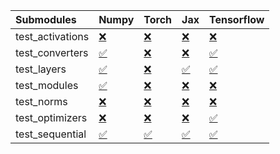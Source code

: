 | Submodules       | Numpy                                                                                                                           | Torch                                                                                                                           | Jax                                                                                                                             | Tensorflow                                                                                                                      |
|:-----------------|:--------------------------------------------------------------------------------------------------------------------------------|:--------------------------------------------------------------------------------------------------------------------------------|:--------------------------------------------------------------------------------------------------------------------------------|:--------------------------------------------------------------------------------------------------------------------------------|
| test_activations | <a href="https://github.com/unifyai/ivy/runs/8007764607?check_suite_focus=true" rel="noopener noreferrer" target="_blank">❌</a> | <a href="https://github.com/unifyai/ivy/runs/8007765077?check_suite_focus=true" rel="noopener noreferrer" target="_blank">❌</a> | <a href="https://github.com/unifyai/ivy/runs/8007765509?check_suite_focus=true" rel="noopener noreferrer" target="_blank">❌</a> | <a href="https://github.com/unifyai/ivy/runs/8007765885?check_suite_focus=true" rel="noopener noreferrer" target="_blank">❌</a> |
| test_converters  | <a href="https://github.com/unifyai/ivy/runs/8007764677?check_suite_focus=true" rel="noopener noreferrer" target="_blank">✅</a> | <a href="https://github.com/unifyai/ivy/runs/8007765134?check_suite_focus=true" rel="noopener noreferrer" target="_blank">❌</a> | <a href="https://github.com/unifyai/ivy/runs/8007765562?check_suite_focus=true" rel="noopener noreferrer" target="_blank">❌</a> | <a href="https://github.com/unifyai/ivy/runs/8007765924?check_suite_focus=true" rel="noopener noreferrer" target="_blank">✅</a> |
| test_layers      | <a href="https://github.com/unifyai/ivy/runs/8007764761?check_suite_focus=true" rel="noopener noreferrer" target="_blank">✅</a> | <a href="https://github.com/unifyai/ivy/runs/8007765224?check_suite_focus=true" rel="noopener noreferrer" target="_blank">❌</a> | <a href="https://github.com/unifyai/ivy/runs/8007765619?check_suite_focus=true" rel="noopener noreferrer" target="_blank">✅</a> | <a href="https://github.com/unifyai/ivy/runs/8007765961?check_suite_focus=true" rel="noopener noreferrer" target="_blank">✅</a> |
| test_modules     | <a href="https://github.com/unifyai/ivy/runs/8007764823?check_suite_focus=true" rel="noopener noreferrer" target="_blank">✅</a> | <a href="https://github.com/unifyai/ivy/runs/8007765288?check_suite_focus=true" rel="noopener noreferrer" target="_blank">❌</a> | <a href="https://github.com/unifyai/ivy/runs/8007765695?check_suite_focus=true" rel="noopener noreferrer" target="_blank">❌</a> | <a href="https://github.com/unifyai/ivy/runs/8007766016?check_suite_focus=true" rel="noopener noreferrer" target="_blank">❌</a> |
| test_norms       | <a href="https://github.com/unifyai/ivy/runs/8007764891?check_suite_focus=true" rel="noopener noreferrer" target="_blank">❌</a> | <a href="https://github.com/unifyai/ivy/runs/8007765345?check_suite_focus=true" rel="noopener noreferrer" target="_blank">❌</a> | <a href="https://github.com/unifyai/ivy/runs/8007765749?check_suite_focus=true" rel="noopener noreferrer" target="_blank">❌</a> | <a href="https://github.com/unifyai/ivy/runs/8007766068?check_suite_focus=true" rel="noopener noreferrer" target="_blank">❌</a> |
| test_optimizers  | <a href="https://github.com/unifyai/ivy/runs/8007764949?check_suite_focus=true" rel="noopener noreferrer" target="_blank">❌</a> | <a href="https://github.com/unifyai/ivy/runs/8007765399?check_suite_focus=true" rel="noopener noreferrer" target="_blank">❌</a> | <a href="https://github.com/unifyai/ivy/runs/8007765787?check_suite_focus=true" rel="noopener noreferrer" target="_blank">❌</a> | <a href="https://github.com/unifyai/ivy/runs/8007766122?check_suite_focus=true" rel="noopener noreferrer" target="_blank">✅</a> |
| test_sequential  | <a href="https://github.com/unifyai/ivy/runs/8007765014?check_suite_focus=true" rel="noopener noreferrer" target="_blank">✅</a> | <a href="https://github.com/unifyai/ivy/runs/8007765446?check_suite_focus=true" rel="noopener noreferrer" target="_blank">✅</a> | <a href="https://github.com/unifyai/ivy/runs/8007765850?check_suite_focus=true" rel="noopener noreferrer" target="_blank">✅</a> | <a href="https://github.com/unifyai/ivy/runs/8007766190?check_suite_focus=true" rel="noopener noreferrer" target="_blank">✅</a> |